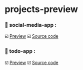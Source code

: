 # projects-preview

### 👾 social-media-app :

☑️ <a href="https://github.com/fufic123/projects-preview/tree/main/social-media-app">Preview</a>
☑️ <a href="https://github.com/fufic123/social-media-app">Source code</a>

### 👾 todo-app :

☑️ <a href="https://github.com/fufic123/projects-preview/tree/main/todo-app">Preview</a>
☑️ <a href="https://github.com/fufic123/todo-app">Source code</a>

